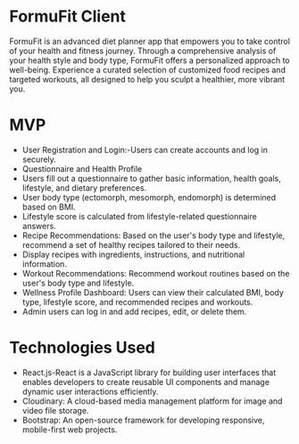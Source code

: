 # FormuFit Client
FormuFit is an advanced diet planner app that empowers you to take control of your health and fitness journey. Through a comprehensive analysis of your health style and body type, FormuFit offers a personalized approach to well-being. Experience a curated selection of customized food recipes and targeted workouts, all designed to help you sculpt a healthier, more vibrant you. 
# MVP
* User Registration and Login:-Users can create accounts and log in securely.
* Questionnaire and Health Profile
* Users fill out a questionnaire to gather basic information, health goals, lifestyle, and dietary preferences.
* User body type (ectomorph, mesomorph, endomorph) is determined based on BMI.
* Lifestyle score is calculated from lifestyle-related questionnaire answers.
* Recipe Recommendations:
Based on the user's body type and lifestyle, recommend a set of healthy recipes tailored to their needs.
* Display recipes with ingredients, instructions, and nutritional information.
* Workout Recommendations:
Recommend workout routines based on the user's body type and lifestyle.
* Wellness Profile Dashboard:
Users can view their calculated BMI, body type, lifestyle score, and recommended recipes and workouts.
* Admin users can log in and add recipes, edit, or delete them.
# Technologies Used
* React.js-React is a JavaScript library for building user interfaces that enables developers to create reusable UI components and manage dynamic user interactions efficiently.
* Cloudinary: A cloud-based media management platform for image and video file storage.
* Bootstrap: An open-source framework for developing responsive, mobile-first web projects.
  
